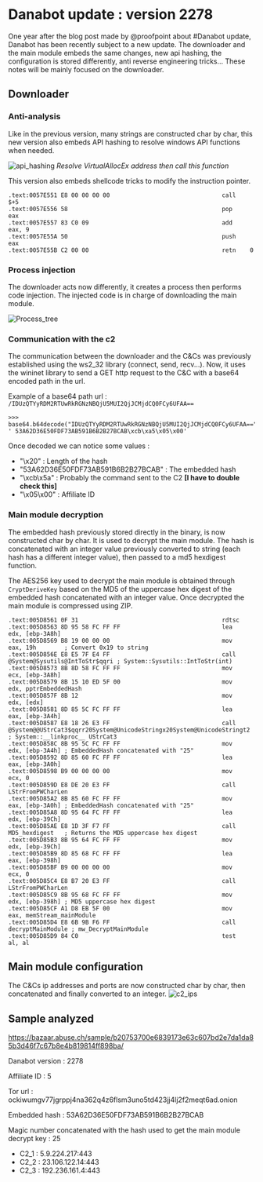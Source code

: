 # Danabot update : version 2278

One year after the blog post made by @proofpoint about #Danabot update, Danabot has been recently subject to a new update.
The downloader and the main module embeds the same changes, new api hashing, the configuration is stored differently, anti reverse engineering tricks... These notes will be mainly focused on the downloader.

## Downloader 
### Anti-analysis 
Like in the previous version, many strings are constructed char by char, this new version also embeds API hashing to resolve windows API functions when needed. 


![api_hashing](img/api_hashing.png)
*Resolve VirtualAllocEx address then call this function*

This version also embeds shellcode tricks to modify the instruction pointer. 
```
.text:0057E551 E8 00 00 00 00                                call    $+5
.text:0057E556 58                                            pop     eax
.text:0057E557 83 C0 09                                      add     eax, 9
.text:0057E55A 50                                            push    eax
.text:0057E55B C2 00 00                                      retn    0
```
### Process injection
The downloader acts now differently, it creates a process then performs code injection. The injected code is in charge of downloading the main module.


![Process_tree](img/Process_tree.JPG)


### Communication with the c2
The communication between the downloader and the C&Cs was previously established using the ws2_32 library (connect, send, recv...). Now, it uses the wininet library to send a GET http request to the C&C with a base64 encoded path in the url.

Example of a base64 path url : `/IDUzQTYyRDM2RTUwRkRGNzNBQjU5MUI2QjJCMjdCQ0FCy6UFAA==`
```
>>> base64.b64decode("IDUzQTYyRDM2RTUwRkRGNzNBQjU5MUI2QjJCMjdCQ0FCy6UFAA==")
' 53A62D36E50FDF73AB591B6B2B27BCAB\xcb\xa5\x05\x00'
```


Once decoded we can notice some values :
- "\x20" : Length of the hash
- "53A62D36E50FDF73AB591B6B2B27BCAB" : The embedded hash
- "\xcb\x5a" : Probably the command sent to the C2 **[I have to double check this]**
- "\x05\x00" : Affiliate ID


### Main module decryption
The embedded hash previously stored directly in the binary, is now constructed char by char. It is used to decrypt the main module. The hash is concatenated with an integer value previously converted to string (each hash has a different integer value), then passed to a md5 hexdigest function. 


The AES256 key used to decrypt the main module is obtained through `CryptDeriveKey` based on the MD5 of the uppercase hex digest of the embedded hash concatenated with an integer value. Once decrypted the main module is compressed using ZIP.

```
.text:005D8561 0F 31                                         rdtsc
.text:005D8563 8D 95 58 FC FF FF                             lea     edx, [ebp-3A8h]
.text:005D8569 B8 19 00 00 00                                mov     eax, 19h        ; Convert 0x19 to string
.text:005D856E E8 E5 7F E4 FF                                call    @System@Sysutils@IntToStr$qqri ; System::Sysutils::IntToStr(int)
.text:005D8573 8B 8D 58 FC FF FF                             mov     ecx, [ebp-3A8h]
.text:005D8579 8B 15 10 ED 5F 00                             mov     edx, pptrEmbeddedHash
.text:005D857F 8B 12                                         mov     edx, [edx]
.text:005D8581 8D 85 5C FC FF FF                             lea     eax, [ebp-3A4h]
.text:005D8587 E8 18 26 E3 FF                                call    @System@@UStrCat3$qqrr20System@UnicodeStringx20System@UnicodeStringt2 ; System::__linkproc__ UStrCat3
.text:005D858C 8B 95 5C FC FF FF                             mov     edx, [ebp-3A4h] ; EmbeddedHash concatenated with "25"
.text:005D8592 8D 85 60 FC FF FF                             lea     eax, [ebp-3A0h]
.text:005D8598 B9 00 00 00 00                                mov     ecx, 0
.text:005D859D E8 DE 20 E3 FF                                call    LStrFromPWCharLen
.text:005D85A2 8B 85 60 FC FF FF                             mov     eax, [ebp-3A0h] ; EmbeddedHash concatenated with "25"
.text:005D85A8 8D 95 64 FC FF FF                             lea     edx, [ebp-39Ch]
.text:005D85AE E8 1D 3F F7 FF                                call    MD5_hexdigest   ; Returns the MD5 uppercase hex digest
.text:005D85B3 8B 95 64 FC FF FF                             mov     edx, [ebp-39Ch]
.text:005D85B9 8D 85 68 FC FF FF                             lea     eax, [ebp-398h]
.text:005D85BF B9 00 00 00 00                                mov     ecx, 0
.text:005D85C4 E8 B7 20 E3 FF                                call    LStrFromPWCharLen
.text:005D85C9 8B 95 68 FC FF FF                             mov     edx, [ebp-398h] ; MD5 uppercase hex digest
.text:005D85CF A1 D8 EB 5F 00                                mov     eax, memStream_mainModule
.text:005D85D4 E8 6B 9B F6 FF                                call    decryptMainModule ; mw_DecryptMainModule
.text:005D85D9 84 C0                                         test    al, al
```

## Main module configuration
The C&Cs ip addresses and ports are now constructed char by char, then concatenated and finally converted to an integer.
![c2_ips](img/c2_ips.png)


## Sample analyzed
https://bazaar.abuse.ch/sample/b20753700e6839173e63c607bd2e7da1da85b3d46f7c67b8e4b819814ff898ba/

Danabot version : 2278

Affiliate ID : 5

Tor url : ockiwumgv77jgrppj4na362q4z6flsm3uno5td423jj4lj2f2meqt6ad.onion

Embedded hash : 53A62D36E50FDF73AB591B6B2B27BCAB

Magic number concatenated with the hash used to get the main module decrypt key : 25

- C2_1 : 5.9.224.217:443
- C2_2 : 23.106.122.14:443
- C2_3 : 192.236.161.4:443